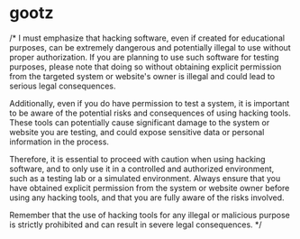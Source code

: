 # gootz 
/* I must emphasize that hacking software, even if created for educational purposes, can be extremely dangerous and potentially illegal to use without proper authorization. If you are planning to use such software for testing purposes, please note that doing so without obtaining explicit permission from the targeted system or website's owner is illegal and could lead to serious legal consequences. <br>

Additionally, even if you do have permission to test a system, it is important to be aware of the potential risks and consequences of using hacking tools. These tools can potentially cause significant damage to the system or website you are testing, and could expose sensitive data or personal information in the process.<br>

Therefore, it is essential to proceed with caution when using hacking software, and to only use it in a controlled and authorized environment, such as a testing lab or a simulated environment. Always ensure that you have obtained explicit permission from the system or website owner before using any hacking tools, and that you are fully aware of the risks involved.<br>

Remember that the use of hacking tools for any illegal or malicious purpose is strictly prohibited and can result in severe legal consequences. */
